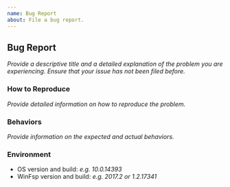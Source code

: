 ```yaml
---
name: Bug Report
about: File a bug report.
---
```


## Bug Report

_Provide a descriptive title and a detailed explanation of the problem you are experiencing. Ensure that your issue has not been filed before._

### How to Reproduce

_Provide detailed information on how to reproduce the problem._

### Behaviors

_Provide information on the expected and actual behaviors._

### Environment

- OS version and build: _e.g. 10.0.14393_
- WinFsp version and build: _e.g. 2017.2 or 1.2.17341_
